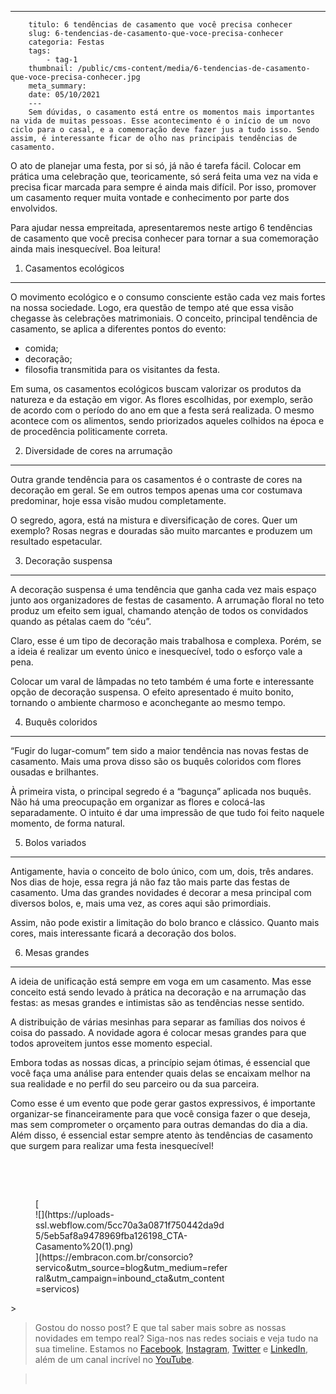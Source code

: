 ---
        titulo: 6 tendências de casamento que você precisa conhecer
        slug: 6-tendencias-de-casamento-que-voce-precisa-conhecer
        categoria: Festas
        tags:
            - tag-1
        thumbnail: /public/cms-content/media/6-tendencias-de-casamento-que-voce-precisa-conhecer.jpg
        meta_summary: 
        date: 05/10/2021
        ---
        Sem dúvidas, o casamento está entre os momentos mais importantes na vida de muitas pessoas. Esse acontecimento é o início de um novo ciclo para o casal, e a comemoração deve fazer jus a tudo isso. Sendo assim, é interessante ficar de olho nas principais tendências de casamento.

O ato de planejar uma festa, por si só, já não é tarefa fácil. Colocar em prática uma celebração que, teoricamente, só será feita uma vez na vida e precisa ficar marcada para sempre é ainda mais difícil. Por isso, promover um casamento requer muita vontade e conhecimento por parte dos envolvidos.

Para ajudar nessa empreitada, apresentaremos neste artigo 6 tendências de casamento que você precisa conhecer para tornar a sua comemoração ainda mais inesquecível. Boa leitura!

1. Casamentos ecológicos
------------------------

O movimento ecológico e o consumo consciente estão cada vez mais fortes na nossa sociedade. Logo, era questão de tempo até que essa visão chegasse às celebrações matrimoniais. O conceito, principal tendência de casamento, se aplica a diferentes pontos do evento:

- comida;
- decoração;
- filosofia transmitida para os visitantes da festa.

Em suma, os casamentos ecológicos buscam valorizar os produtos da natureza e da estação em vigor. As flores escolhidas, por exemplo, serão de acordo com o período do ano em que a festa será realizada. O mesmo acontece com os alimentos, sendo priorizados aqueles colhidos na época e de procedência politicamente correta.

2. Diversidade de cores na arrumação
------------------------------------

Outra grande tendência para os casamentos é o contraste de cores na decoração em geral. Se em outros tempos apenas uma cor costumava predominar, hoje essa visão mudou completamente.

O segredo, agora, está na mistura e diversificação de cores. Quer um exemplo? Rosas negras e douradas são muito marcantes e produzem um resultado espetacular.

3. Decoração suspensa
---------------------

A decoração suspensa é uma tendência que ganha cada vez mais espaço junto aos organizadores de festas de casamento. A arrumação floral no teto produz um efeito sem igual, chamando atenção de todos os convidados quando as pétalas caem do “céu”.

Claro, esse é um tipo de decoração mais trabalhosa e complexa. Porém, se a ideia é realizar um evento único e inesquecível, todo o esforço vale a pena.

Colocar um varal de lâmpadas no teto também é uma forte e interessante opção de decoração suspensa. O efeito apresentado é muito bonito, tornando o ambiente charmoso e aconchegante ao mesmo tempo.

4. Buquês coloridos
-------------------

“Fugir do lugar-comum” tem sido a maior tendência nas novas festas de casamento. Mais uma prova disso são os buquês coloridos com flores ousadas e brilhantes.

À primeira vista, o principal segredo é a “bagunça” aplicada nos buquês. Não há uma preocupação em organizar as flores e colocá-las separadamente. O intuito é dar uma impressão de que tudo foi feito naquele momento, de forma natural.

5. Bolos variados
-----------------

Antigamente, havia o conceito de bolo único, com um, dois, três andares. Nos dias de hoje, essa regra já não faz tão mais parte das festas de casamento. Uma das grandes novidades é decorar a mesa principal com diversos bolos, e, mais uma vez, as cores aqui são primordiais.

Assim, não pode existir a limitação do bolo branco e clássico. Quanto mais cores, mais interessante ficará a decoração dos bolos.

6. Mesas grandes
----------------

A ideia de unificação está sempre em voga em um casamento. Mas esse conceito está sendo levado à prática na decoração e na arrumação das festas: as mesas grandes e intimistas são as tendências nesse sentido.

A distribuição de várias mesinhas para separar as famílias dos noivos é coisa do passado. A novidade agora é colocar mesas grandes para que todos aproveitem juntos esse momento especial.

Embora todas as nossas dicas, a princípio sejam ótimas, é essencial que você faça uma análise para entender quais delas se encaixam melhor na sua realidade e no perfil do seu parceiro ou da sua parceira.

Como esse é um evento que pode gerar gastos expressivos, é importante organizar-se financeiramente para que você consiga fazer o que deseja, mas sem comprometer o orçamento para outras demandas do dia a dia. Além disso, é essencial estar sempre atento às tendências de casamento que surgem para realizar uma festa inesquecível!

‍

‍

<figure class="w-richtext-figure-type-image w-richtext-align-center" style="max-width:310px">[<div>![](https://uploads-ssl.webflow.com/5cc70a3a0871f750442da9d5/5eb5af8a9478969fba126198_CTA-Casamento%20(1).png)</div>](https://embracon.com.br/consorcio?servico&utm_source=blog&utm_medium=referral&utm_campaign=inbound_cta&utm_content=servicos)</figure>> ‍

> Gostou do nosso post? E que tal saber mais sobre as nossas novidades em tempo real? Siga-nos nas redes sociais e veja tudo na sua timeline. Estamos no [Facebook](https://www.facebook.com/embracon/), [Instagram](https://www.instagram.com/embraconoficial/), [Twitter](https://twitter.com/embracon) e [LinkedIn](https://www.linkedin.com/company/1018875/), além de um canal incrível no [YouTube](https://www.youtube.com/channel/UCL-Y0mv9zc73Iek48NLUBzQ).

> ‍
        